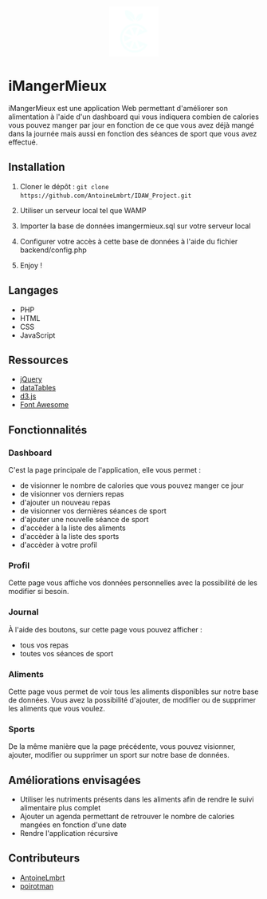 <div align=center><img src="frontend/imgs/logos/logo_light.png" width="100"></div>

# iMangerMieux

iMangerMieux est une application Web permettant d'améliorer son alimentation à l'aide d'un dashboard qui vous indiquera combien de calories vous pouvez manger par jour en fonction de ce que vous avez déjà mangé dans la journée mais aussi en fonction des séances de sport que vous avez effectué.



## Installation

1. Cloner le dépôt : ``` git clone https://github.com/AntoineLmbrt/IDAW_Project.git ``` 

2. Utiliser un serveur local tel que WAMP

3. Importer la base de données imangermieux.sql sur votre serveur local

4. Configurer votre accès à cette base de données à l'aide du fichier backend/config.php

5. Enjoy !



## Langages

- PHP
- HTML
- CSS
- JavaScript



## Ressources

- [jQuery](https://jquery.com/)
- [dataTables](https://datatables.net/)
- [d3.js](https://d3js.org/)
- [Font Awesome](https://fontawesome.com/)



## Fonctionnalités

### Dashboard

C'est la page principale de l'application, elle vous permet :
- de visionner le nombre de calories que vous pouvez manger ce jour
- de visionner vos derniers repas
- d'ajouter un nouveau repas
- de visionner vos dernières séances de sport
- d'ajouter une nouvelle séance de sport
- d'accèder à la liste des aliments
- d'accèder à la liste des sports
- d'accèder à votre profil

### Profil

Cette page vous affiche vos données personnelles avec la possibilité de les modifier si besoin.

### Journal

À l'aide des boutons, sur cette page vous pouvez afficher :
- tous vos repas
- toutes vos séances de sport

### Aliments

Cette page vous permet de voir tous les aliments disponibles sur notre base de données. Vous avez la possibilité d'ajouter, de modifier ou de supprimer les aliments que vous voulez.

### Sports

De la même manière que la page précédente, vous pouvez visionner, ajouter, modifier ou supprimer un sport sur notre base de données.



## Améliorations envisagées

- Utiliser les nutriments présents dans les aliments afin de rendre le suivi alimentaire plus complet
- Ajouter un agenda permettant de retrouver le nombre de calories mangées en fonction d'une date
- Rendre l'application récursive



## Contributeurs

- [AntoineLmbrt](https://github.com/AntoineLmbrt)
- [poirotman](https://github.com/poirotman)
